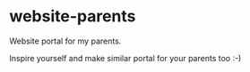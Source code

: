 # website-parents
Website portal for my parents.

Inspire yourself and make similar portal for your parents too :-) 
